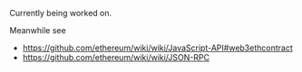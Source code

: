 Currently being worked on.

Meanwhile see 
* https://github.com/ethereum/wiki/wiki/JavaScript-API#web3ethcontract
* https://github.com/ethereum/wiki/wiki/JSON-RPC



